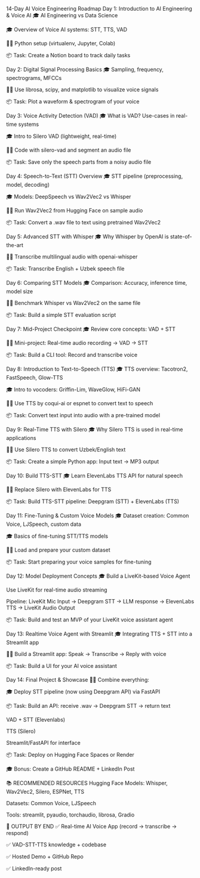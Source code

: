 14-Day AI Voice Engineering Roadmap
Day 1: Introduction to AI Engineering & Voice AI
🎓 AI Engineering vs Data Science

🎓 Overview of Voice AI systems: STT, TTS, VAD

👨‍💻 Python setup (virtualenv, Jupyter, Colab)

📦 Task: Create a Notion board to track daily tasks

Day 2: Digital Signal Processing Basics
🎓 Sampling, frequency, spectrograms, MFCCs

👨‍💻 Use librosa, scipy, and matplotlib to visualize voice signals

📦 Task: Plot a waveform & spectrogram of your voice

Day 3: Voice Activity Detection (VAD)
🎓 What is VAD? Use-cases in real-time systems

🎓 Intro to Silero VAD (lightweight, real-time)

👨‍💻 Code with silero-vad and segment an audio file

📦 Task: Save only the speech parts from a noisy audio file

Day 4: Speech-to-Text (STT) Overview
🎓 STT pipeline (preprocessing, model, decoding)

🎓 Models: DeepSpeech vs Wav2Vec2 vs Whisper

👨‍💻 Run Wav2Vec2 from Hugging Face on sample audio

📦 Task: Convert a .wav file to text using pretrained Wav2Vec2

Day 5: Advanced STT with Whisper
🎓 Why Whisper by OpenAI is state-of-the-art

👨‍💻 Transcribe multilingual audio with openai-whisper

📦 Task: Transcribe English + Uzbek speech file

Day 6: Comparing STT Models
🎓 Comparison: Accuracy, inference time, model size

👨‍💻 Benchmark Whisper vs Wav2Vec2 on the same file

📦 Task: Build a simple STT evaluation script

Day 7: Mid-Project Checkpoint
🎓 Review core concepts: VAD + STT

👨‍💻 Mini-project: Real-time audio recording → VAD → STT

📦 Task: Build a CLI tool: Record and transcribe voice

Day 8: Introduction to Text-to-Speech (TTS)
🎓 TTS overview: Tacotron2, FastSpeech, Glow-TTS

🎓 Intro to vocoders: Griffin-Lim, WaveGlow, HiFi-GAN

👨‍💻 Use TTS by coqui-ai or espnet to convert text to speech

📦 Task: Convert text input into audio with a pre-trained model

Day 9: Real-Time TTS with Silero
🎓 Why Silero TTS is used in real-time applications

👨‍💻 Use Silero TTS to convert Uzbek/English text

📦 Task: Create a simple Python app: Input text → MP3 output

Day 10: Build TTS-STT 
🎓 Learn ElevenLabs TTS API for natural speech

👨‍💻 Replace Silero with ElevenLabs for TTS

📦 Task: Build TTS-STT pipeline: Deepgram (STT) + ElevenLabs (TTS)

Day 11: Fine-Tuning & Custom Voice Models
🎓 Dataset creation: Common Voice, LJSpeech, custom data

🎓 Basics of fine-tuning STT/TTS models

👨‍💻 Load and prepare your custom dataset

📦 Task: Start preparing your voice samples for fine-tuning

Day 12: Model Deployment Concepts
🎓 Build a LiveKit-based Voice Agent

Use LiveKit for real-time audio streaming

Pipeline: LiveKit Mic Input → Deepgram STT → LLM response → ElevenLabs TTS → LiveKit Audio Output

📦 Task: Build and test an MVP of your LiveKit voice assistant agent

Day 13: Realtime Voice Agent with Streamlit
🎓 Integrating TTS + STT into a Streamlit app

👨‍💻 Build a Streamlit app: Speak → Transcribe → Reply with voice

📦 Task: Build a UI for your AI voice assistant

Day 14: Final Project & Showcase
👨‍💻 Combine everything:

🎓 Deploy STT pipeline (now using Deepgram API) via FastAPI

📦 Task: Build an API: receive .wav → Deepgram STT → return text

VAD + STT (Elevenlabs)

TTS (Silero)

Streamlit/FastAPI for interface

📦 Task: Deploy on Hugging Face Spaces or Render

🎓 Bonus: Create a GitHub README + LinkedIn Post

📚 RECOMMENDED RESOURCES
Hugging Face Models: Whisper, Wav2Vec2, Silero, ESPNet, TTS

Datasets: Common Voice, LJSpeech

Tools: streamlit, pyaudio, torchaudio, librosa, Gradio

🏁 OUTPUT BY END
✅ Real-time AI Voice App (record → transcribe → respond)

✅ VAD-STT-TTS knowledge + codebase

✅ Hosted Demo + GitHub Repo

✅ LinkedIn-ready post
